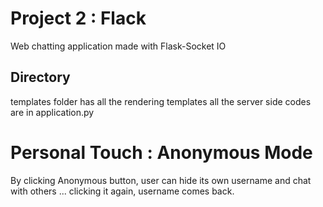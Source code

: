 # Project 2 : Flack

Web chatting application made with Flask-Socket IO

## Directory
templates folder has all the rendering templates
all the server side codes are in application.py

# Personal Touch :  Anonymous Mode

By clicking Anonymous button,  user can hide its own username and chat with others ... clicking it again,  username comes back.